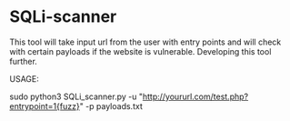 # SQLi-scanner
This tool will take input url from the user with entry points and will check with certain payloads if the website is vulnerable. Developing this tool further.

USAGE:

sudo python3 SQLi_scanner.py -u "http://yoururl.com/test.php?entrypoint=1{fuzz}" -p payloads.txt
